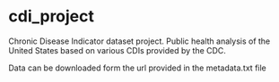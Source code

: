 # cdi_project
Chronic Disease Indicator dataset project. Public health analysis of the United States based on various CDIs provided by the CDC.

Data can be downloaded form the url provided in the metadata.txt file
